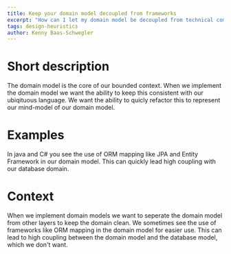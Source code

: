 ```yaml
---
title: Keep your domain model decoupled from frameworks
excerpt: "How can I let my domain model be decoupled from technical complexity?"
tags: design-heuristics
author: Kenny Baas-Schwegler
---
```


# Short description

The domain model is the core of our bounded context. When we implement the domain model we want the ability to keep this consistent with our ubiqituous language. We want the ability to quicly refactor this to represent our mind-model of our domain model.

# Examples

In java and C# you see the use of ORM mapping like JPA and Entity Framework in our domain model. This can quickly lead high coupling with our database domain.

# Context

When we implement domain models we want to seperate the domain model from other layers to keep the domain clean. We sometimes see the use of frameworks like ORM mapping in the domain model for easier use. This can lead to high coupling between the domain model and the database model, which we don't want.